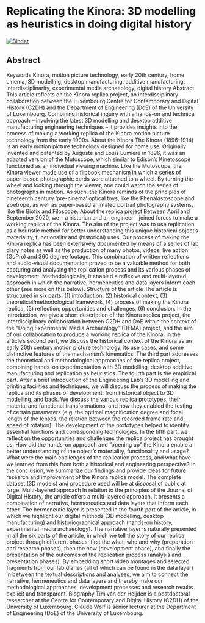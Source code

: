 # Replicating the Kinora: 3D modelling as heuristics in doing digital history

[![Binder](https://mybinder.org/badge_logo.svg)](https://mybinder.org/v2/gh/jdh-observer/jdh001-33pRxE2dtUHP/main?filepath=replicating_kinora.ipynb)

## Abstract

Keywords Kinora, motion picture technology, early 20th century, home cinema, 3D modelling, desktop manufacturing, additive manufacturing, interdisciplinarity, experimental media archaeology, digital history Abstract This article reflects on the Kinora replica project, an interdisciplinary collaboration between the Luxembourg Centre for Contemporary and Digital History (C2DH) and the Department of Engineering (DoE) of the University of Luxembourg. Combining historical inquiry with a hands-on and technical approach – involving the latest 3D modelling and desktop additive manufacturing engineering techniques – it provides insights into the process of making a working replica of the Kinora motion picture technology from the early 1900s. About the Kinora The Kinora (1896-1914) is an early motion picture technology designed for home use. Originally invented and patented by Auguste and Louis Lumière in 1896, it was an adapted version of the Mutoscope, which similar to Edison’s Kinetoscope functioned as an individual viewing machine. Like the Mutoscope, the Kinora viewer made use of a flipbook mechanism in which a series of paper-based photographic cards were attached to a wheel. By turning the wheel and looking through the viewer, one could watch the series of photographs in motion. As such, the Kinora reminds of the principles of nineteenth century ‘pre-cinema’ optical toys, like the Phenakistoscope and Zoetrope, as well as paper-based animated portrait photography systems, like the Biofix and Filoscope. About the replica project Between April and September 2020, we – a historian and an engineer – joined forces to make a working replica of the Kinora. The aim of the project was to use replication as a heuristic method for better understanding this unique historical object’s materiality, functionality and (historical) uses. Our process of making the Kinora replica has been extensively documented by means of a series of lab diary notes as well as the production of many photos, videos, live action (GoPro) and 360 degree footage. This combination of written reflections and audio-visual documentation proved to be a valuable method for both capturing and analysing the replication process and its various phases of development. Methodologically, it enabled a reflexive and multi-layered approach in which the narrative, hermeneutics and data layers inform each other (see more on this below). Structure of the article The article is structured in six parts: (1) introduction, (2) historical context, (3) theoretical/methodological framework, (4) process of making the Kinora replica, (5) reflection: opportunities and challenges, (6) conclusion. In the introduction, we give a short description of the Kinora replica project, the interdisciplinary collaboration between C2DH and DoE within the context of the “Doing Experimental Media Archaeology” (DEMA) project, and the aim of our collaboration to produce a working replica of the Kinora. In the article’s second part, we discuss the historical context of the Kinora as an early 20th century motion picture technology, its use cases, and some distinctive features of the mechanism’s kinematics. The third part addresses the theoretical and methodological approaches of the replica project, combining hands-on experimentation with 3D modelling, desktop additive manufacturing and replication as heuristics. The fourth part is the empirical part. After a brief introduction of the Engineering Lab’s 3D modelling and printing facilities and techniques, we will discuss the process of making the replica and its phases of development: from historical object to 3D modelling, and back. We discuss the various replica prototypes, their material and functional transformations, and how they enabled the testing of certain parameters (e.g. the optimal magnification degree and focal length of the lenses, the relation between the recorded frame rate and speed of rotation). The development of the prototypes helped to identify essential functions and corresponding technologies. In the fifth part, we reflect on the opportunities and challenges the replica project has brought us. How did the hands-on approach and “opening up” the Kinora enable a better understanding of the object’s materiality, functionality and usage? What were the main challenges of the replication process, and what have we learned from this from both a historical and engineering perspective? In the conclusion, we summarize our findings and provide ideas for future research and improvement of the Kinora replica model. The complete dataset (3D models) and procedure used will be at disposal of public at large. Multi-layered approach In relation to the principles of the Journal of Digital History, the article offers a multi-layered approach. It presents a combination of narrative, hermeneutics and data layers that inform each other. The hermeneutic layer is presented in the fourth part of the article, in which we highlight our digital methods (3D modelling, desktop manufacturing) and historiographical approach (hands-on history, experimental media archaeology). The narrative layer is naturally presented in all the six parts of the article, in which we tell the story of our replica project through different phases: first the what, who and why (preparation and research phases), then the how (development phase), and finally the presentation of the outcomes of the replication process (analysis and presentation phases). By embedding short video montages and selected fragments from our lab diaries (all of which can be found in the data layer) in between the textual descriptions and analyses, we aim to connect the narrative, hermeneutics and data layers and thereby make our methodological approaches, development processes and research results explicit and transparent. Biography Tim van der Heijden is a postdoctoral researcher at the Centre for Contemporary and Digital History (C2DH) of the University of Luxembourg. Claude Wolf is senior lecturer at the Department of Engineering (DoE) of the University of Luxembourg.
